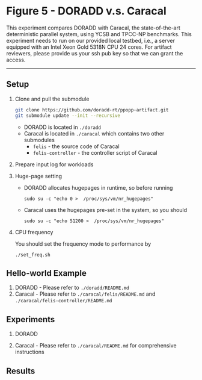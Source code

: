 # Figure 5 - DORADD v.s. Caracal

This experiment compares DORADD with Caracal, the state-of-the-art deterministic parallel system, using YCSB and TPCC-NP benchmarks. This experiment needs to run on our provided local testbed, i.e.,  a server equipped with an Intel Xeon Gold 5318N CPU 24 cores. For artifact reviewers, please provide us your ssh pub key so that we can grant the access.

---

## Setup

1. Clone and pull the submodule
    
    ```bash
    git clone https://github.com/doradd-rt/ppopp-artifact.git
    git submodule update --init --recursive
    ```
    
    - DORADD is located in `./doradd`
    - Caracal is located in `./caracal`  which contains two other submodules
        - `felis` - the source code of Caracal
        - `felis-controller` - the controller script of Caracal
2. Prepare input log for workloads
    
      
4. Huge-page setting
    - DORADD allocates hugepages in runtime, so before running
        
        ```
        sudo su -c "echo 0 >  /proc/sys/vm/nr_hugepages"
        ```
        
    - Caracal uses the hugepages pre-set in the system, so you should
        
        ```
        sudo su -c "echo 51200 >  /proc/sys/vm/nr_hugepages"
        ```
        
5. CPU frequency
    
    You should set the frequency mode to performance by 
    
    ```
    ./set_freq.sh
    ```
    

## Hello-world Example

1. DORADD - Please refer to `./doradd/README.md` 
2. Caracal - Please refer to `./caracal/felis/README.md` and `./caracal/felis-controller/README.md`

## Experiments
1. DORADD

2. Caracal - Please refer to `./caracal/README.md` for comprehensive instructions

## Results
